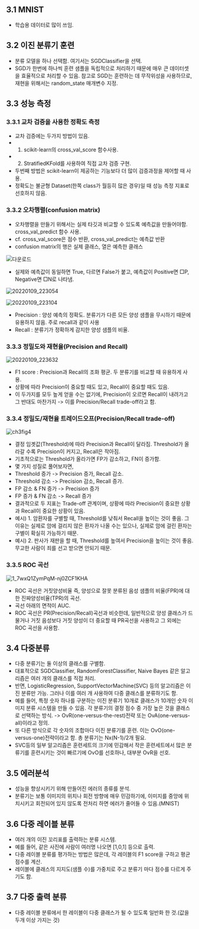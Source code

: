 ## 3.1 MNIST
- 학습용 데이터로 많이 쓰임. 

## 3.2 이진 분류기 훈련
- 분류 모델을 하나 선택함. 여기서는 SGDClassifier을 선택. 
- SGD가 한번에 하나씩 훈련 샘플을 독립적으로 처리하기 때문에 매우 큰 데이터셋을 효율적으로 처리할 수 있음. 참고로 SGD는 훈련하는 데 무작위성을 사용하므로, 재현을 위해서는 random_state 매개변수 지정.

## 3.3 성능 측정
### 3.3.1 교차 검증을 사용한 정확도 측정
- 교차 검증에는 두가지 방법이 있음. 
- 1. scikit-learn의 cross_val_score 함수사용.
- 2. StratifiedKFold를 사용하여 직접 교차 검증 구현. 
- 두번째 방법은 scikit-learn이 제공하는 기능보다 더 많이 검증과정을 제어할 때 사용.
- 정확도는 불균형 Dataset(한쪽 class가 월등히 많은 경우)일 때 성능 측정 지표로 선호하지 않음.

### 3.3.2 오차행렬(confusion matrix)
- 오차행렬을 만들기 위해서는 실제 타깃과 비교할 수 있도록 예측값을 만들어야함. cross_val_predict 함수 사용. 
- cf. cross_val_score은 점수 반환, cross_val_predict는 예측값 반환
- confusion matrix의 행은 실제 클래스, 열은 예측한 클래스 

![다운로드](https://user-images.githubusercontent.com/75361137/148682479-16e331db-3d44-4827-9ac8-a7113c1f665c.jpg)
- 실제와 예측값이 동일하면 True, 다르면 False가 붙고, 예측값이 Positive면 □P, Negative면 □N로 나타냄.

![20220109_223054](https://user-images.githubusercontent.com/75361137/148684505-fe5f26ea-a8eb-4d90-b1dd-76fd595e3d83.png)

![20220109_223104](https://user-images.githubusercontent.com/75361137/148684516-3ee544fb-62d4-48e4-b086-c19873092d9d.png)

- Precision : 양성 예측의 정확도. 분류기가 다른 모든 양성 샘플을 무시하기 때문에 유용하지 않음. 주로 recall과 같이 사용
- Recall : 분류기가 정확하게 감지한 양성 샘플의 비율.

### 3.3.3 정밀도와 재현율(Precision and Recall)
![20220109_223632](https://user-images.githubusercontent.com/75361137/148684520-1eec4638-df07-4fe8-b8b5-8b3daad08ecb.png)

- F1 score : Precision과 Recall의 조화 평균. 두 분류기를 비교할 때 유용하게 사용.
- 상황에 따라 Precision이 중요할 때도 있고, Recall이 중요할 때도 있음.
- 이 두가지를 모두 높게 얻을 수는 없기에, Precision이 오르면 Recall이 내려가고 그 반대도 마찬가지 -> 이를 Precision/Recall trade-off라고 함.

### 3.3.4 정밀도/재현율 트레이드오프(Precision/Recall trade-off)
![ch3fig4](https://user-images.githubusercontent.com/75361137/148684822-9a204439-35c9-4fc7-b1b9-369adb9c2576.png)

- 결정 임곗값(Threshold)에 따라 Precision과 Recall이 달라짐. Threshold가 올라갈 수록 Precision이 커지고, Recall은 작아짐.
- 기초적으로는 Threshold가 올라가면 FP가 감소하고, FN이 증가함.
- 몇 가지 성질로 풀어보자면, 
- Threshold 증가 -> Precision 증가, Recall 감소.
- Threshold 감소 -> Precision 감소, Recall 증가.
- FP 감소 & FN 증가 -> Precision 증가
- FP 증가 & FN 감소 -> Recall 증가 
- 결과적으로 두 지표는 Trade-off 관계이며, 상황에 따라 Precision이 중요한 상황과 Recall이 중요한 상황이 있음.
- 예시) 1. 암환자를 구별할 때, Threshold를 낮춰서 Recall을 높이는 것이 좋음. 그 이유는 실제로 암에 걸리지 않은 환자가 나올 수는 있으나, 실제로 암에 걸린 환자는 구별이 확실히 가능하기 때문.
- 예시) 2. 판사가 재판을 할 때, Threshold를 높여서 Precision을 높이는 것이 좋음. 무고한 사람이 죄를 선고 받으면 안되기 때문.

### 3.3.5 ROC 곡선
![1_7wxQ1ZymPqM-nj0ZCF1KHA](https://user-images.githubusercontent.com/75361137/148691728-5d440614-0377-4912-98a8-eb9028fb7e02.png)

- ROC 곡선은 거짓양성비율 즉, 양성으로 잘못 분류된 음성 샘플의 비율(FPR)에 대한 진짜양성비율(TPR)의 곡선.
- 곡선 아래의 면적이 AUC.
- ROC 곡선은 PR(Precision/Recall)곡선과 비슷한데, 일반적으로 양성 클래스가 드물거나 거짓 음성보다 거짓 양성이 더 중요할 때 PR곡선을 사용하고 그 외에는 ROC 곡선을 사용함.

## 3.4 다중분류
- 다중 분류기는 둘 이상의 클래스를 구별함.
- 대표적으로 SGDClassifier, RandomForestClassifier, Naive Bayes 같은 알고리즘은 여러 개의 클래스를 직접 처리.
- 반면, LogisticRegression, SupportVectorMachine(SVC) 등의 알고리즘은 이진 분류만 가능. 그러나 이를 여러 개 사용하여 다중 클래스를 분류하기도 함.
- 예를 들어, 특정 숫자 하나를 구분하는 이진 분류기 10개로 클래스가 10개인 숫자 이미지 분류 시스템을 만들 수 있음. 각 분류기의 결정 점수 중 가장 높은 것을 클래스로 선택하는 방식. -> OvR(one-versus-the-rest)전략 또는 OvA(one-versus-all)이라고 정의.
- 또 다른 방식으로 각 숫자의 조합마다 이진 분류기를 훈련. 이는 OvO(one-versus-one)전략이라고 함. 총 분류기는 Nx(N-1)/2개 필요.
- SVC등의 일부 알고리즘은 훈련세트의 크기에 민감해서 작은 훈련세트에서 많은 분류기를 훈련시키는 것이 빠르기에 OvO를 선호하나, 대부분 OvR을 선호.

## 3.5 에러분석
- 성능을 향상시키기 위해 만들어진 에러의 종류를 분석.
- 분류기는 보통 이미지의 위치나 회전 방향에 매우 민감하기에, 이미지를 중앙에 위치시키고 회전되어 있지 않도록 전처리 하면 에러가 줄어들 수 있음.(MNIST)

## 3.6 다중 레이블 분류
- 여러 개의 이진 꼬리표를 출력하는 분류 시스템.
- 예를 들어, 같은 사진에 사람이 여러명 나오면 [1,0,1] 등으로 출력.
- 다중 레이블 분류를 평가하는 방법은 많은데, 각 레이블의 F1 score을 구하고 평균 점수를 계산.
- 레이블에 클래스의 지지도(샘플 수)를 가중치로 주고 분류기 마다 점수를 다르게 주기도 함.

## 3.7 다중 출력 분류
- 다중 레이블 분류에서 한 레이블이 다중 클래스가 될 수 있도록 일반화 한 것.(값을 두개 이상 가지는 것)
